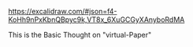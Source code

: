 
https://excalidraw.com/#json=f4-KoHh9nPxKbnQBpyc9k,VT8x_6XuGCGyXAnyboRdMA

This is the Basic Thought on "virtual-Paper"
